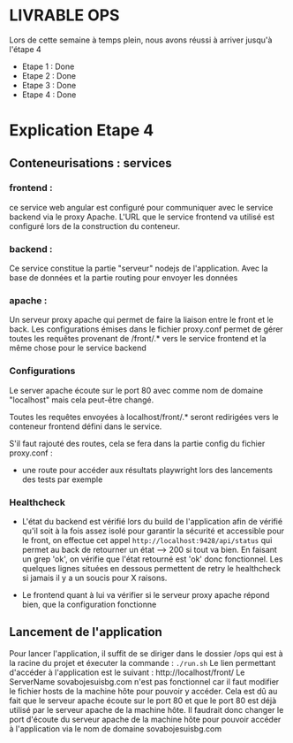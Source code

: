 # LIVRABLE OPS


Lors de cette semaine à temps plein, nous avons réussi à arriver jusqu'à l'étape 4

- Etape 1 : Done
- Etape 2 : Done 
- Etape 3 : Done
- Etape 4 : Done 

# Explication Etape 4

## Conteneurisations : services


### frontend :

 ce service web angular est configuré pour communiquer avec le service backend via le proxy Apache. L'URL que le service frontend va utilisé est configuré lors de la construction du conteneur.

### backend :

Ce service constitue la partie "serveur" nodejs de l'application. Avec la base de données et la partie routing pour envoyer les données


### apache :

Un serveur proxy apache qui permet de faire la liaison entre le front et le back. Les configurations émises dans le fichier proxy.conf permet de gérer toutes les requêtes provenant de <nomdedomaine>/front/.* vers le service frontend et la même chose pour le service backend

### Configurations

Le server apache écoute sur le port 80 avec comme nom de domaine "localhost" mais cela peut-être changé.

Toutes les requêtes envoyées à localhost/front/.* seront redirigées vers le conteneur frontend défini dans le service.

S'il faut rajouté des routes, cela se fera dans la partie config du fichier proxy.conf :
- une route pour accéder aux résultats playwright lors des lancements des tests par exemple


### Healthcheck

- L'état du backend est vérifié lors du build de l'application afin de vérifié qu'il soit à la fois assez isolé pour garantir la sécurité et accessible pour le front, on effectue cet appel ``http://localhost:9428/api/status`` qui permet au back de retourner un état --> 200 si tout va bien.
En faisant un grep 'ok', on vérifie que l'état retourné est 'ok' donc fonctionnel. Les quelques lignes situées en dessous permettent de retry le healthcheck si jamais il y a un soucis pour X raisons.

- Le frontend quant à lui va vérifier si le serveur proxy apache répond bien, que la configuration fonctionne





## Lancement de l'application

Pour lancer l'application, il suffit de se diriger dans le dossier /ops qui est à la racine du projet et éxecuter la commande : ``./run.sh``
Le lien permettant d'accéder à l'application est le suivant : http://localhost/front/
Le ServerName sovabojesuisbg.com n'est pas fonctionnel car il faut modifier le fichier hosts de la machine hôte pour pouvoir y accéder. 
Cela est dû au fait que le serveur apache écoute sur le port 80 et que le port 80 est déjà utilisé par le serveur apache de la machine hôte. 
Il faudrait donc changer le port d'écoute du serveur apache de la machine hôte pour pouvoir accéder à l'application via le nom de domaine sovabojesuisbg.com

